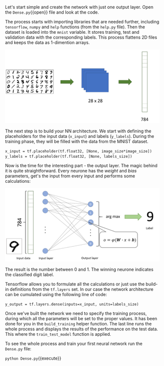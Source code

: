 Let's start simple and create the network with just one output layer. Open the `Dense.py`{{open}} file and look at the code.

The process starts with importing libraries that are needed further, including `tensorflow`, `numpy` and `help` functions (from the `help.py` file). Then the dataset is loaded into the `mnist` variable. It stores training, test and validation data with the corresponding labels. This process flattens 2D files and keeps the data as 1-dimention arrays.

![Flattened MNIST](assets/MNIST-flat.png)

The next step is to build your NN architecture. We start with defining the placeholders for the input data (`x_input`) and labels (`y_labels`). During the training phase, they will be filled with the data from the MNIST dataset.

`x_input = tf.placeholder(tf.float32, [None, image_size*image_size])
y_labels = tf.placeholder(tf.float32, [None, labels_size])
`

Now is the time for the interesting part - the output layer. The magic behind it is quite straightforward. Every neurone has the *weight* and *bias* parameters, get's the input from every input and performs some calculations:

![Dense output layer](assets/images/Dense.png)

The result is the number between 0 and 1. The winning neurone indicates the classified digit label.

Tensorflow allows you to formulate all the calculations or just use the build-in definitions from the `tf.layers` set. In our case the network architecture can be cumulated using the following line of code:

`y_output = tf.layers.dense(inputs=x_input, units=labels_size)`

Once we've built the network we need to specify the training process, during which all the parameters will be set to the proper values. It has been done for you in the `build_training` helper function. The last line runs the whole process and displays the results of the performance on the test data. This where the `train_test_model` function is applied. 

To see the whole process and train your first neural network run the `Dense.py` file:

`python Dense.py`{{execute}}
